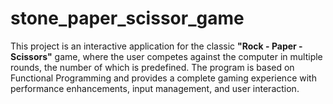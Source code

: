 # stone_paper_scissor_game
This project is an interactive application for the classic **"Rock - Paper - Scissors"** game, where the user competes against the computer in multiple rounds, the number of which is predefined. The program is based on Functional Programming and provides a complete gaming experience with performance enhancements, input management, and user interaction.
